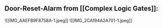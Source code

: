 ## Door-Reset-Alarm from [[Complex Logic Gates]]:

![[IMG_AAEFB9F8758A-1.jpeg]]
![[IMG_2CA194A2A701-1.jpeg]]
